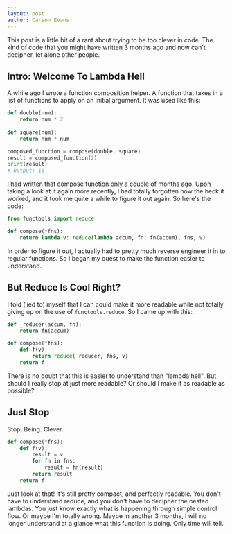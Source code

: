 ```yaml
---
layout: post
author: Carson Evans
---
```


This post is a little bit of a rant about trying to be too clever in code.  The kind of code that you might have written 3 months ago and now can't decipher, let alone other people.

## Intro: Welcome To Lambda Hell

A while ago I wrote a function composition helper.  A function that takes in a
list of functions to apply on an initial argument.  It was used like this:

```python
def double(num):
    return num * 2
		
def square(num):
    return num * num

composed_function = compose(double, square)
result = composed_function(2)
print(result)
# Output: 16
```

I had written that compose function only a couple of months ago.  Upon taking
a look at it again more recently, I had totally forgotten how the heck it worked,
and it took me quite a while to figure it out again.  So here's the code:

```python
from functools import reduce

def compose(*fns):
    return lambda v: reduce(lambda accum, fn: fn(accum), fns, v)
```

In order to figure it out, I actually had to pretty much reverse engineer it in
to regular functions.  So I began my quest to make the function easier to
understand.

## But Reduce Is Cool Right?

I told (lied to) myself that I can could make it more readable while not totally
giving up on the use of `functools.reduce`.  So I came up with this:

```python
def _reducer(accum, fn):
    return fn(accum)

def compose(*fns):
    def f(v):
        return reduce(_reducer, fns, v)
    return f
```

There is no doubt that this is easier to understand than "lambda hell". But
should I really stop at just more readable? Or should I make it as readable as
possible?

## Just Stop

Stop. Being. Clever.

```python
def compose(*fns):
    def f(v):
        result = v
        for fn in fns:
            result = fn(result)
        return result
    return f
```

Just look at that!  It's still pretty compact, and perfectly readable.  You
don't have to understand reduce, and you don't have to decipher the nested lambdas.
You just know exactly what is happening through simple control flow.  Or maybe
I'm totally wrong.  Maybe in another 3 months, I will no longer understand at a
glance what this function is doing.  Only time will tell.